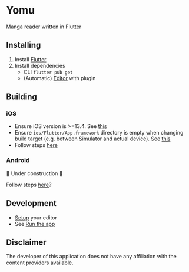 # Yomu
Manga reader written in Flutter

## Installing
1. Install [Flutter](https://flutter.dev/docs/get-started/install)
2. Install dependencies
    * CLI `flutter pub get`
    * (Automatic) [Editor](https://flutter.dev/docs/get-started/editor?tab=vscode) with plugin

## Building
### iOS
* Ensure iOS version is >=13.4. See [this](https://github.com/flutter/flutter/issues/49504)
* Ensure `ios/Flutter/App.framework` directory is empty when changing build target (e.g. between Simulator and actual device). See [this](https://github.com/flutter/flutter/issues/50568#issuecomment-609465675)
* Follow steps [here](https://flutter.dev/docs/deployment/ios)

### Android
🚧 Under construction 🚧

Follow steps [here](https://flutter.dev/docs/deployment/android)?

## Development
* [Setup](https://flutter.dev/docs/get-started/editor?tab=vscode) your editor
* See [Run the app](https://flutter.dev/docs/get-started/test-drive?tab=vscode)

## Disclaimer
The developer of this application does not have any affiliation with the content providers available.
